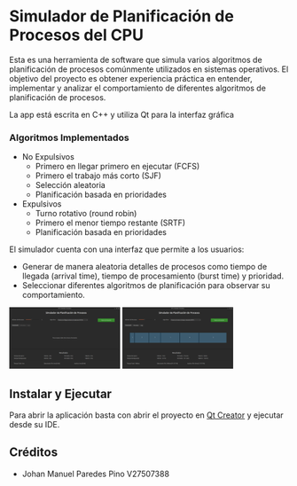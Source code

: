 
# Simulador de Planificación de Procesos del CPU

Esta es una herramienta de software que simula varios algoritmos de planificación de procesos comúnmente utilizados en sistemas operativos. El objetivo del proyecto es obtener experiencia práctica en entender, implementar y analizar el comportamiento de diferentes algoritmos de planificación de procesos.

La app está escrita en C++ y utiliza Qt para la interfaz gráfica

 ### Algoritmos Implementados
- No Expulsivos
    - Primero en llegar primero en ejecutar (FCFS)
    - Primero el trabajo más corto (SJF)
    - Selección aleatoria
    - Planificación basada en prioridades
- Expulsivos
    - Turno rotativo (round robin)
    - Primero el menor tiempo restante (SRTF)
    - Planificación basada en prioridades

El simulador cuenta con una interfaz que permite a los usuarios:

- Generar de manera aleatoria detalles de procesos como tiempo de llegada (arrival time), tiempo de procesamiento (burst time) y prioridad.
- Seleccionar diferentes algoritmos de planificación para observar su comportamiento.


<img src="imgs/screenshot_1.png" alt="Captura de Pantalla 1" width="200"/>
<img src="imgs/screenshot_2.png" alt="Captura de Pantalla 2" width="200"/>

## Instalar y Ejecutar

Para abrir la aplicación basta con abrir el proyecto en [Qt Creator](https://www.qt.io/download-open-source) y ejecutar desde su IDE.

## Créditos

- Johan Manuel Paredes Pino V27507388